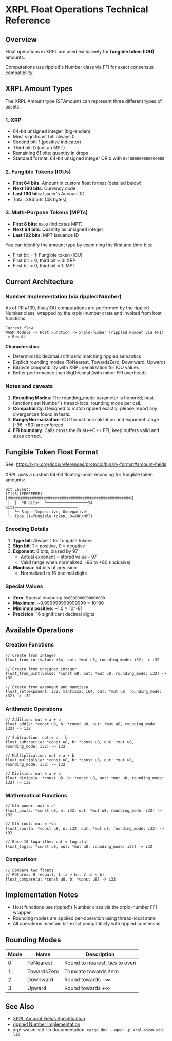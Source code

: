 # XRPL Float Operations Technical Reference

## Overview

Float operations in XRPL are used exclusively for **fungible token (IOU)** amounts.

Computations use rippled's Number class via FFI for exact consensus compatibility.


## XRPL Amount Types

The XRPL Amount type (STAmount) can represent three different types of assets:

### 1. XRP
- 64-bit unsigned integer (big-endian)
- Most significant bit: always 0
- Second bit: 1 (positive indicator)
- Third bit: 0 (not an MPT)
- Remaining 61 bits: quantity in drops
- Standard format: 64-bit unsigned integer OR'd with `0x4000000000000000`

### 2. Fungible Tokens (IOUs)
- **First 64 bits**: Amount in custom float format (detailed below)
- **Next 160 bits**: Currency code
- **Last 160 bits**: Issuer's Account ID
- Total: 384 bits (48 bytes)

### 3. Multi-Purpose Tokens (MPTs)
- **First 8 bits**: `0x60` (indicates MPT)
- **Next 64 bits**: Quantity as unsigned integer
- **Last 192 bits**: MPT Issuance ID

You can identify the amount type by examining the first and third bits:
- First bit = 1: Fungible token (IOU)
- First bit = 0, third bit = 0: XRP
- First bit = 0, third bit = 1: MPT

## Current Architecture

### Number Implementation (via rippled Number)

As of PR #139, float/IOU computations are performed by the rippled Number class, wrapped by the xrpld-number crate and invoked from host functions.

```text
Current flow:
WASM Module -> Host Function -> xrpld-number (rippled Number via FFI) -> Result
```

**Characteristics:**
- Deterministic decimal arithmetic matching rippled semantics
- Explicit rounding modes (ToNearest, TowardsZero, Downward, Upward)
- Bit/byte compatibility with XRPL serialization for IOU values
- Better performance than BigDecimal (with minor FFI overhead)

### Notes and caveats

1. **Rounding Modes**: The rounding_mode parameter is honored; host functions set Number's thread-local rounding mode per call.
2. **Compatibility**: Designed to match rippled exactly; please report any divergences found in tests.
3. **Range/Normalization**: IOU format normalization and exponent range [-96, +80] are enforced.
4. **FFI boundary**: Calls cross the Rust<->C++ FFI; keep buffers valid and sizes correct.

## Fungible Token Float Format

See: <https://xrpl.org/docs/references/protocol/binary-format#amount-fields>

XRPL uses a custom 64-bit floating-point encoding for fungible token amounts:

```text
Bit Layout:
[T][S][EEEEEEEE][MMMMMMMMMMMMMMMMMMMMMMMMMMMMMMMMMMMMMMMMMMMMMMMMMMMMMM]
 │  │  └8 bits┘  └──────────────────54 bits───────────────────────────┘
 │  └─ Sign (1=positive, 0=negative)
 └─ Type (1=fungible token, 0=XRP/MPT)
```

### Encoding Details

1. **Type bit**: Always 1 for fungible tokens
2. **Sign bit**: 1 = positive, 0 = negative
3. **Exponent**: 8 bits, biased by 97
   - Actual exponent = stored value - 97
   - Valid range when normalized: -96 to +80 (inclusive)
4. **Mantissa**: 54 bits of precision
   - Normalized to 16 decimal digits

### Special Values

- **Zero**: Special encoding `0x8000000000000000`
- **Maximum**: ~9.999999999999999 × 10^80
- **Minimum positive**: ~1.0 × 10^-81
- **Precision**: 16 significant decimal digits

## Available Operations

### Creation Functions

```rust,ignore
// Create from integer
float_from_int(value: i64, out: *mut u8, rounding_mode: i32) -> i32

// Create from unsigned integer
float_from_uint(value: *const u8, out: *mut u8, rounding_mode: i32) -> i32

// Create from exponent and mantissa
float_set(exponent: i32, mantissa: i64, out: *mut u8, rounding_mode: i32) -> i32
```

### Arithmetic Operations

```rust,ignore
// Addition: out = a + b
float_add(a: *const u8, b: *const u8, out: *mut u8, rounding_mode: i32) -> i32

// Subtraction: out = a - b
float_subtract(a: *const u8, b: *const u8, out: *mut u8, rounding_mode: i32) -> i32

// Multiplication: out = a × b
float_multiply(a: *const u8, b: *const u8, out: *mut u8, rounding_mode: i32) -> i32

// Division: out = a ÷ b
float_divide(a: *const u8, b: *const u8, out: *mut u8, rounding_mode: i32) -> i32
```

### Mathematical Functions

```rust,ignore
// Nth power: out = aⁿ
float_pow(a: *const u8, n: i32, out: *mut u8, rounding_mode: i32) -> i32

// Nth root: out = ⁿ√a
float_root(a: *const u8, n: i32, out: *mut u8, rounding_mode: i32) -> i32

// Base-10 logarithm: out = log₁₀(a)
float_log(a: *const u8, out: *mut u8, rounding_mode: i32) -> i32
```

### Comparison

```rust,ignore
// Compare two floats
// Returns: 0 (equal), 1 (a > b), 2 (a < b)
float_compare(a: *const u8, b: *const u8) -> i32
```


## Implementation Notes

- Host functions use rippled's Number class via the xrpld-number FFI wrapper
- Rounding modes are applied per-operation using thread-local state
- All operations maintain bit-exact compatibility with rippled consensus

## Rounding Modes

| Mode | Name | Description |
|------|------|-------------|
| 0 | ToNearest | Round to nearest, ties to even |
| 1 | TowardsZero | Truncate towards zero |
| 2 | Downward | Round towards -∞ |
| 3 | Upward | Round towards +∞ |

## See Also

- [XRPL Amount Fields Specification](https://xrpl.org/docs/references/protocol/binary-format#amount-fields)
- [rippled Number Implementation](https://github.com/XRPLF/rippled/blob/develop/src/ripple/basics/Number.h)
- xrpl-wasm-std-lib documentation: `cargo doc --open -p xrpl-wasm-std-lib`
